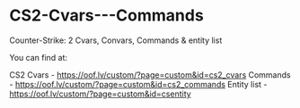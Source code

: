 # CS2-Cvars---Commands
Counter-Strike: 2 Cvars, Convars, Commands &amp; entity list


You can find at:

CS2 Cvars - https://oof.lv/custom/?page=custom&id=cs2_cvars
Commands - https://oof.lv/custom/?page=custom&id=cs2_commands
Entity list - https://oof.lv/custom/?page=custom&id=csentity
